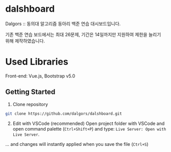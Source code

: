 # dalshboard

Dalgors :: 동의대 알고리즘 동아리 백준 연습 대시보드입니다.

기존 백준 연습 보드에서는 최대 26문제, 기간은 14일까지만 지원하여 제한을 늘리기 위해 제작하였습니다.

# Used Libraries

Front-end: Vue.js, Bootstrap v5.0

## Getting Started

1. Clone repository

```sh
git clone https://github.com/dalgors/dalshboard.git
```

2. Edit with VSCode (recommended)
   Open project folder with VSCode and open command palette (`Ctrl+Shift+P`) and type: `Live Server: Open with Live Server`.

... and changes will instantly applied when you save the file (`Ctrl+S`)
